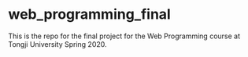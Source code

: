 # web_programming_final
This is the repo for the final project for the Web Programming course at Tongji University Spring 2020.
